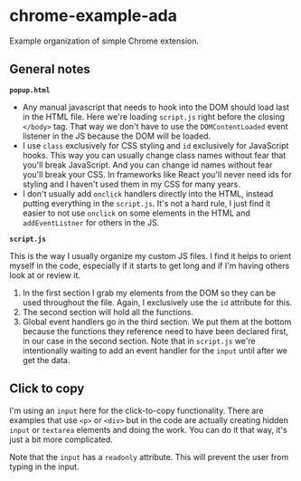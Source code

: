 # chrome-example-ada

Example organization of simple Chrome extension.

## General notes

**`popup.html`**

- Any manual javascript that needs to hook into the DOM should load last in the HTML file. Here we're loading `script.js` right before the closing `</body>` tag. That way we don't have to use the `DOMContentLoaded` event listener in the JS because the DOM will be loaded.
- I use `class` exclusively for CSS styling and `id` exclusively for JavaScript hooks. This way you can usually change class names without fear that you'll break JavaScript. And you can change id names without fear you'll break your CSS. In frameworks like React you'll never need ids for styling and I haven't used them in my CSS for many years.
- I don't usually add `onclick` handlers directly into the HTML, instead putting everything in the `script.js`. It's not a hard rule, I just find it easier to not use `onclick` on some elements in the HTML and `addEventListner` for others in the JS.

**`script.js`**

This is the way I usually organize my custom JS files. I find it helps to orient myself in the code, especially if it starts to get long and if I'm having others look at or review it.

1. In the first section I grab my elements from the DOM so they can be used throughout the file. Again, I exclusively use the `id` attribute for this.
2. The second section will hold all the functions.
3. Global event handlers go in the third section. We put them at the bottom because the functions they reference need to have been declared first, in our case in the second section. Note that in `script.js` we're intentionally waiting to add an event handler for the `input` until after we get the data.

## Click to copy

I'm using an `input` here for the click-to-copy functionality. There are examples that use `<p>` or `<div>` but in the code are actually creating hidden `input` or `textarea` elements and doing the work. You can do it that way, it's just a bit more complicated.

Note that the `input` has a `readonly` attribute. This will prevent the user from typing in the input.
